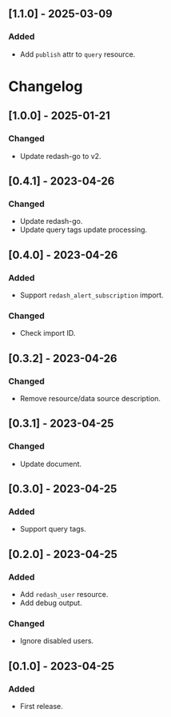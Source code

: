 ## [1.1.0] - 2025-03-09

### Added

* Add `publish` attr to `query` resource.

# Changelog

## [1.0.0] - 2025-01-21

### Changed

* Update redash-go to v2.

## [0.4.1] - 2023-04-26

### Changed

* Update redash-go.
* Update query tags update processing.

## [0.4.0] - 2023-04-26

### Added

* Support `redash_alert_subscription` import.

### Changed

* Check import ID.

## [0.3.2] - 2023-04-26

### Changed

* Remove resource/data source description.

## [0.3.1] - 2023-04-25

### Changed

* Update document.

## [0.3.0] - 2023-04-25

### Added

* Support query tags.

## [0.2.0] - 2023-04-25

### Added

* Add `redash_user` resource.
* Add debug output.

### Changed

* Ignore disabled users.

## [0.1.0] - 2023-04-25

### Added

- First release.

<!-- cf. https://keepachangelog.com/ -->
